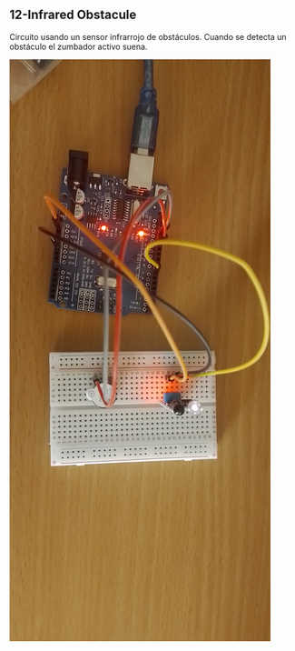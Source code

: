 ## 12-Infrared Obstacule
Circuito usando un sensor infrarrojo de obstáculos. Cuando se detecta un obstáculo el zumbador activo suena.

![alt text](./circuito/circuito.jpg)